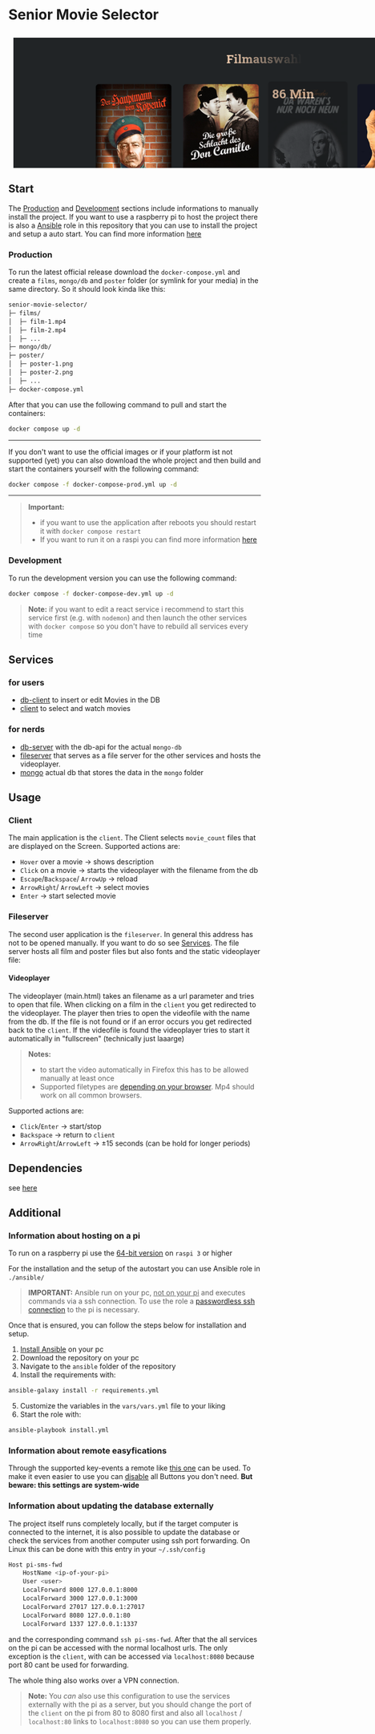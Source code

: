 # Senior Movie Selector

<div class="background" style="width: 1000px; height: 250px; white-space: nowrap; overflow-x: scroll; border: 0; padding: 10px;">
	<img src=".images/client.png">
	<img src=".images/db_client_1.png">
	<img src=".images/db_client_2.png">
	<img src=".images/db_client_3.png">
</div>

## Start

The [Production](#production) and [Development](#development) sections include informations to manually install the project. If you want to use a raspberry pi to host the project there is also a [Ansible](https://docs.ansible.com/ansible/latest/installation_guide/intro_installation.html) role in this repository that you can use to install the project and setup a auto start. You can find more information [here](#information-about-hosting-on-a-pi)

### Production

To run the latest official release download the `docker-compose.yml` and create a `films`, `mongo/db` and `poster` folder (or symlink for your media) in the same directory. So it should look kinda like this:

```txt
senior-movie-selector/
├─ films/
│  ├─ film-1.mp4
│  ├─ film-2.mp4
│  ├─ ...
├─ mongo/db/
├─ poster/
│  ├─ poster-1.png
│  ├─ poster-2.png
│  ├─ ...
├─ docker-compose.yml
```

After that you can use the following command to pull and start the containers:

```sh
docker compose up -d
```

---

If you don't want to use the official images or if your platform ist not supported (yet) you can also download the whole project and then build and start the containers yourself with the following command:

```sh
docker compose -f docker-compose-prod.yml up -d
```
---

> **Important:**
>
> - if you want to use the application after reboots you should restart it with `docker compose restart`
> - If you want to run it on a raspi you can find more information [here](#information-about-hosting-on-a-pi)

### Development

To run the development version you can use the following command:

```sh
docker compose -f docker-compose-dev.yml up -d
```

> **Note:** if you want to edit a react service i recommend to start this service first (e.g. with `nodemon`) and then launch the other services with `docker compose` so you don't have to rebuild all services every time

## Services

### for users

- [db-client](http://localhost:8000) to insert or edit Movies in the DB
- [client](http://localhost) to select and watch movies

### for nerds

- [db-server](http://localhost:3000) with the db-api for the actual `mongo-db`
- [fileserver](http://localhost:1337) that serves as a file server for the other services and hosts the videoplayer.
- [mongo](http://localhost:27017) actual db that stores the data in the `mongo` folder

## Usage

### Client

The main application is the `client`.
The Client selects `movie_count` files that are displayed on the Screen.
Supported actions are:

- `Hover` over a movie -> shows description
- `Click` on a movie -> starts the videoplayer with the filename from the db
- `Escape`/`Backspace`/ `ArrowUp` -> reload
- `ArrowRight`/ `ArrowLeft` -> select movies
- `Enter` -> start selected movie

### Fileserver

The second user application is the `fileserver`.
In general this address has not to be opened manually. If you want to do so see [Services](#services).
The file server hosts all film and poster files but also fonts and the static videoplayer file:

#### Videoplayer

The videoplayer (main.html) takes an filename as a url parameter and tries to open that file.
When clicking on a film in the `client` you get redirected to the videoplayer. The player then tries to open the videofile with the name from the db.
If the file is not found or if an error occurs you get redirected back to the `client`.
If the videofile is found the videoplayer tries to start it automatically in \"fullscreen\" (technically just laaarge)

> **Notes:**
>
> - to start the video automatically in Firefox this has to be allowed manually at least once
> - Supported filetypes are [depending on your browser](https://videojs.com/guides/faqs/#q-what-media-formats-does-videojs-support). Mp4 should work on all common browsers.

Supported actions are:

- `Click`/`Enter` -> start/stop
- `Backspace` -> return to `client`
- `ArrowRight`/`ArrowLeft` -> ±15 seconds (can be hold for longer periods)

## Dependencies

see [here](DEPENDENCIES.md)

## Additional

### Information about hosting on a pi

To run on a raspberry pi use the [64-bit version](https://www.raspberrypi.com/software/operating-systems/#raspberry-pi-os-64-bit) on `raspi 3` or higher

For the installation and the setup of the autostart you can use Ansible role in `./ansible/`

> **IMPORTANT:** Ansible run on your pc, <u>not on your pi</u> and executes commands via a ssh connection. To use the role a [passwordless ssh connection](https://www.ssh.com/academy/ssh/copy-id) to the pi is necessary.

Once that is ensured, you can follow the steps below for installation and setup.

1. [Install Ansible](https://docs.ansible.com/ansible/latest/installation_guide/intro_installation.html) on your pc
2. Download the repository on your pc
3. Navigate to the `ansible` folder of the repository
4. Install the requirements with:

```sh
ansible-galaxy install -r requirements.yml
```

5. Customize the variables in the `vars/vars.yml` file to your liking
6. Start the role with:

```sh
ansible-playbook install.yml
```

### Information about remote easyfications

 Through the supported key-events a remote like [this one](https://www.amazon.de/Andoer%C2%AE-Magische-Drahtlose-Fernbedienung-PC-Projektor-Type-1/dp/B015SO37SY) can be used.
To make it even easier to use you can [disable](https://superuser.com/questions/775785/how-to-disable-a-keyboard-key-in-linux-ubuntu) all Buttons you don't need. **But beware: this settings are system-wide**

### Information about updating the database externally

The project itself runs completely locally, but if the target computer is connected to the internet, it is also possible to update the database or check the services from another computer using ssh port forwarding. On Linux this can be done with this entry in your `~/.ssh/config`

```sh
Host pi-sms-fwd
	HostName <ip-of-your-pi>
	User <user>
	LocalForward 8000 127.0.0.1:8000
	LocalForward 3000 127.0.0.1:3000
	LocalForward 27017 127.0.0.1:27017
	LocalForward 8080 127.0.0.1:80
	LocalForward 1337 127.0.0.1:1337
```

and the corresponding command `ssh pi-sms-fwd`.
After that the all services on the pi can be accessed with the normal localhost urls. The only exception is the `client`, with can be accessed via  `localhost:8080` because port 80 cant be used for forwarding.

The whole thing also works over a VPN connection.

> **Note:**
> You _can_ also use this configuration to use the services externally with the pi as a server, but you should change the port of the `client` on the pi from 80 to 8080 first and also all `localhost` / `localhost:80` links to `localhost:8080` so you can use them properly.
